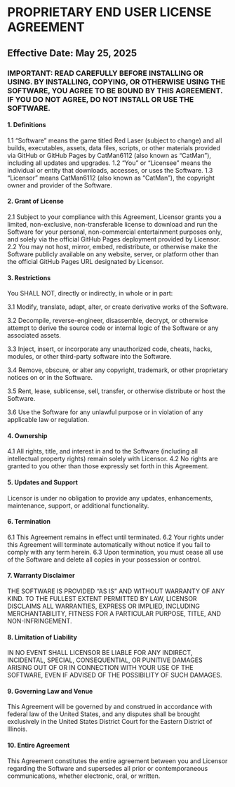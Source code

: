 # PROPRIETARY END USER LICENSE AGREEMENT
## Effective Date: May 25, 2025

### IMPORTANT: READ CAREFULLY BEFORE INSTALLING OR USING. BY INSTALLING, COPYING, OR OTHERWISE USING THE SOFTWARE, YOU AGREE TO BE BOUND BY THIS AGREEMENT. IF YOU DO NOT AGREE, DO NOT INSTALL OR USE THE SOFTWARE.

#### 1. Definitions
1.1 “Software” means the game titled Red Laser (subject to change) and all builds, executables, assets, data files, scripts, or other materials provided via GitHub or GitHub Pages by CatMan6112 (also known as “CatMan”), including all updates and upgrades.
1.2 “You” or “Licensee” means the individual or entity that downloads, accesses, or uses the Software.
1.3 “Licensor” means CatMan6112 (also known as “CatMan”), the copyright owner and provider of the Software.

#### 2. Grant of License
2.1 Subject to your compliance with this Agreement, Licensor grants you a limited, non-exclusive, non-transferable license to download and run the Software for your personal, non-commercial entertainment purposes only, and solely via the official GitHub Pages deployment provided by Licensor.
2.2 You may not host, mirror, embed, redistribute, or otherwise make the Software publicly available on any website, server, or platform other than the official GitHub Pages URL designated by Licensor.

#### 3. Restrictions
You SHALL NOT, directly or indirectly, in whole or in part:

3.1 Modify, translate, adapt, alter, or create derivative works of the Software.

3.2 Decompile, reverse-engineer, disassemble, decrypt, or otherwise attempt to derive the source code or internal logic of the Software or any associated assets.

3.3 Inject, insert, or incorporate any unauthorized code, cheats, hacks, modules, or other third-party software into the Software.

3.4 Remove, obscure, or alter any copyright, trademark, or other proprietary notices on or in the Software.

3.5 Rent, lease, sublicense, sell, transfer, or otherwise distribute or host the Software.

3.6 Use the Software for any unlawful purpose or in violation of any applicable law or regulation.

#### 4. Ownership
4.1 All rights, title, and interest in and to the Software (including all intellectual property rights) remain solely with Licensor.
4.2 No rights are granted to you other than those expressly set forth in this Agreement.

#### 5. Updates and Support
Licensor is under no obligation to provide any updates, enhancements, maintenance, support, or additional functionality.

#### 6. Termination
6.1 This Agreement remains in effect until terminated.
6.2 Your rights under this Agreement will terminate automatically without notice if you fail to comply with any term herein.
6.3 Upon termination, you must cease all use of the Software and delete all copies in your possession or control.

#### 7. Warranty Disclaimer
THE SOFTWARE IS PROVIDED “AS IS” AND WITHOUT WARRANTY OF ANY KIND. TO THE FULLEST EXTENT PERMITTED BY LAW, LICENSOR DISCLAIMS ALL WARRANTIES, EXPRESS OR IMPLIED, INCLUDING MERCHANTABILITY, FITNESS FOR A PARTICULAR PURPOSE, TITLE, AND NON-INFRINGEMENT.

#### 8. Limitation of Liability
IN NO EVENT SHALL LICENSOR BE LIABLE FOR ANY INDIRECT, INCIDENTAL, SPECIAL, CONSEQUENTIAL, OR PUNITIVE DAMAGES ARISING OUT OF OR IN CONNECTION WITH YOUR USE OF THE SOFTWARE, EVEN IF ADVISED OF THE POSSIBILITY OF SUCH DAMAGES.

#### 9. Governing Law and Venue
This Agreement will be governed by and construed in accordance with federal law of the United States, and any disputes shall be brought exclusively in the United States District Court for the Eastern District of Illinois.

#### 10. Entire Agreement
This Agreement constitutes the entire agreement between you and Licensor regarding the Software and supersedes all prior or contemporaneous communications, whether electronic, oral, or written.